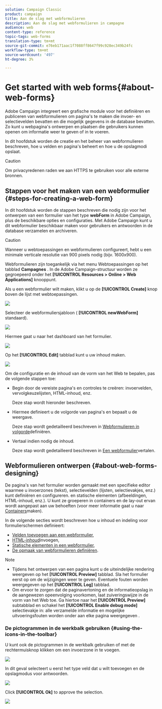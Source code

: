 ```yaml
---
solution: Campaign Classic
product: campaign
title: Aan de slag met webformulieren
description: Aan de slag met webformulieren in campagne
audience: web
content-type: reference
topic-tags: web-forms
translation-type: tm+mt
source-git-commit: e76eb171aac1f7088ff8647f99c928ec349b24fc
workflow-type: tm+mt
source-wordcount: '497'
ht-degree: 3%

---
```



# Get started with web forms{#about-web-forms}

Adobe Campaign integreert een grafische module voor het definiëren en publiceren van webformulieren om pagina&#39;s te maken die invoer- en selectievelden bevatten en die mogelijk gegevens in de database bevatten. Zo kunt u webpagina&#39;s ontwerpen en plaatsen die gebruikers kunnen openen om informatie weer te geven of in te voeren.

In dit hoofdstuk worden de creatie en het beheer van webformulieren beschreven, hoe u velden en pagina&#39;s beheert en hoe u de opslagmodi opslaat.

>[!CAUTION]
>
>Om privacyredenen raden we aan HTTPS te gebruiken voor alle externe bronnen.

## Stappen voor het maken van een webformulier {#steps-for-creating-a-web-form}

In dit hoofdstuk worden de stappen beschreven die nodig zijn voor het ontwerpen van een formulier van het type **webForm** in Adobe Campaign, plus de beschikbare opties en configuraties. Met Adobe Campaign kunt u dit webformulier beschikbaar maken voor gebruikers en antwoorden in de database verzamelen en archiveren.

>[!CAUTION]
>
>Wanneer u webtoepassingen en webformulieren configureert, hebt u een minimale verticale resolutie van 900 pixels nodig (bijv. 1600x900).

Webformulieren zijn toegankelijk via het menu Webtoepassingen op het tabblad **Campagnes** . In de Adobe Campaign-structuur worden ze gegroepeerd onder het **[!UICONTROL Resources > Online > Web Applications]** knooppunt.

Als u een webformulier wilt maken, klikt u op de **[!UICONTROL Create]** knop boven de lijst met webtoepassingen.

![](assets/webapp_create_new.png)

Selecteer de webformuliersjabloon ( **[!UICONTROL newWebForm]** standaard).

![](assets/s_ncs_admin_survey_select_template.png)

Hiermee gaat u naar het dashboard van het formulier.

![](assets/webapp_empty_dashboard.png)

Op het **[!UICONTROL Edit]** tabblad kunt u uw inhoud maken.

![](assets/webapp_edit_tab.png)

Om de configuratie en de inhoud van de vorm van het Web te bepalen, pas de volgende stappen toe:

* Begin door de vereiste pagina&#39;s en controles te creëren: invoervelden, vervolgkeuzelijsten, HTML-inhoud, enz.

   Deze stap wordt hieronder beschreven.

* Hiermee definieert u de volgorde van pagina&#39;s en bepaalt u de weergave.

   Deze stap wordt gedetailleerd beschreven in [Webformulieren in volgorde](../../web/using/defining-web-forms-page-sequencing.md)definiëren.

* Vertaal indien nodig de inhoud.

   Deze stap wordt gedetailleerd beschreven in [Een webformulier](../../web/using/translating-a-web-form.md)vertalen.

## Webformulieren ontwerpen {#about-web-forms-designing}

De pagina&#39;s van het formulier worden gemaakt met een specifieke editor waarmee u invoerzones (tekst), selectievelden (lijsten, selectievakjes, enz.) kunt definiëren en configureren. en statische elementen (afbeeldingen, HTML-inhoud, enz.). U kunt ze groeperen in containers en de lay-out ervan wordt aangepast aan uw behoeften (voor meer informatie gaat u naar [Containers](../../web/using/defining-web-forms-layout.md#creating-containers)maken).

In de volgende secties wordt beschreven hoe u inhoud en indeling voor formulierschermen definieert:

* [Velden toevoegen aan een webformulier](../../web/using/adding-fields-to-a-web-form.md),
* [HTML-inhoud](../../web/using/static-elements-in-a-web-form.md#inserting-html-content)invoegen,
* [Statische elementen in een webformulier](../../web/using/static-elements-in-a-web-form.md),
* [De opmaak van webformulieren definiëren](../../web/using/defining-web-forms-layout.md).

>[!NOTE]
>
>* Tijdens het ontwerpen van een pagina kunt u de uiteindelijke rendering weergeven op het **[!UICONTROL Preview]** tabblad. Sla het formulier eerst op om de wijzigingen weer te geven. Eventuele fouten worden weergegeven op het **[!UICONTROL Log]** tabblad.
>* Om ervoor te zorgen dat de paginavertoning en de informatieopslag in de aangewezen opeenvolging voorkomen, laat zuiveringswijze in de vorm van het Web toe. Ga hiertoe naar het **[!UICONTROL Preview]** subtabblad en schakel het **[!UICONTROL Enable debug mode]** selectievakje in: alle verzamelde informatie en mogelijke uitvoeringsfouten worden onder aan elke pagina weergegeven .

>



### De pictogrammen in de werkbalk gebruiken {#using-the-icons-in-the-toolbar}

U kunt ook de pictogrammen in de werkbalk gebruiken of met de rechtermuisknop klikken om een invoerzone in te voegen.

![](assets/s_ncs_admin_webform_add_selection.png)

In dit geval selecteert u eerst het type veld dat u wilt toevoegen en de opslagmodus voor antwoorden.

![](assets/s_ncs_admin_webform_select_storage.png)

Click **[!UICONTROL Ok]** to approve the selection.

![](assets/s_ncs_admin_webform_confirm_storage.png)


